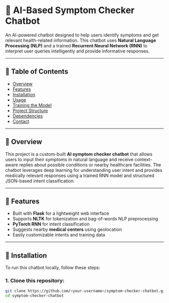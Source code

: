 # 🤖 AI-Based Symptom Checker Chatbot

An AI-powered chatbot designed to help users identify symptoms and get relevant health-related information. This chatbot uses **Natural Language Processing (NLP)** and a trained **Recurrent Neural Network (RNN)** to interpret user queries intelligently and provide informative responses.

---

## 📌 Table of Contents

- [Overview](#overview)
- [Features](#features)
- [Installation](#installation)
- [Usage](#usage)
- [Training the Model](#training-the-model)
- [Project Structure](#project-structure)
- [Dependencies](#dependencies)
- [Contact](#contact)

---

## 🧠 Overview

This project is a custom-built **AI symptom checker chatbot** that allows users to input their symptoms in natural language and receive context-aware replies about possible conditions or nearby healthcare facilities. The chatbot leverages deep learning for understanding user intent and provides medically relevant responses using a trained RNN model and structured JSON-based intent classification.

---

## 🌟 Features

- Built with **Flask** for a lightweight web interface
- Supports **NLTK** for tokenization and bag-of-words NLP preprocessing
- **PyTorch RNN** for intent classification
- Suggests nearby **medical centers** using geolocation
- Easily customizable intents and training data

---

## 🚀 Installation

To run this chatbot locally, follow these steps:

### 1. Clone this repository:

```bash
git clone https://github.com/<your-username>/symptom-checker-chatbot.git
cd symptom-checker-chatbot

